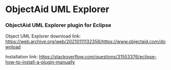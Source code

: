 # ObjectAid UML Explorer

### ObjectAid UML Explorer plugin for Eclipse

Object UML Explorer download link: https://web.archive.org/web/20210111132358/https://www.objectaid.com/download

Installation link: https://stackoverflow.com/questions/31553376/eclipse-how-to-install-a-plugin-manually
